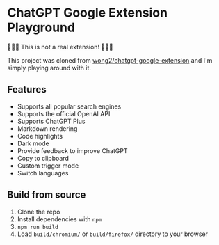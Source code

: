 #  ChatGPT Google Extension Playground

🚨🚨🚨 This is not a real extension! 🚨🚨🚨 

This project was cloned from [wong2/chatgpt-google-extension](https://github.com/wong2/chatgpt-google-extension) and I'm simply playing around with it.

## Features

- Supports all popular search engines
- Supports the official OpenAI API
- Supports ChatGPT Plus
- Markdown rendering
- Code highlights
- Dark mode
- Provide feedback to improve ChatGPT
- Copy to clipboard
- Custom trigger mode
- Switch languages

## Build from source

1. Clone the repo
2. Install dependencies with `npm`
3. `npm run build`
4. Load `build/chromium/` or `build/firefox/` directory to your browser
